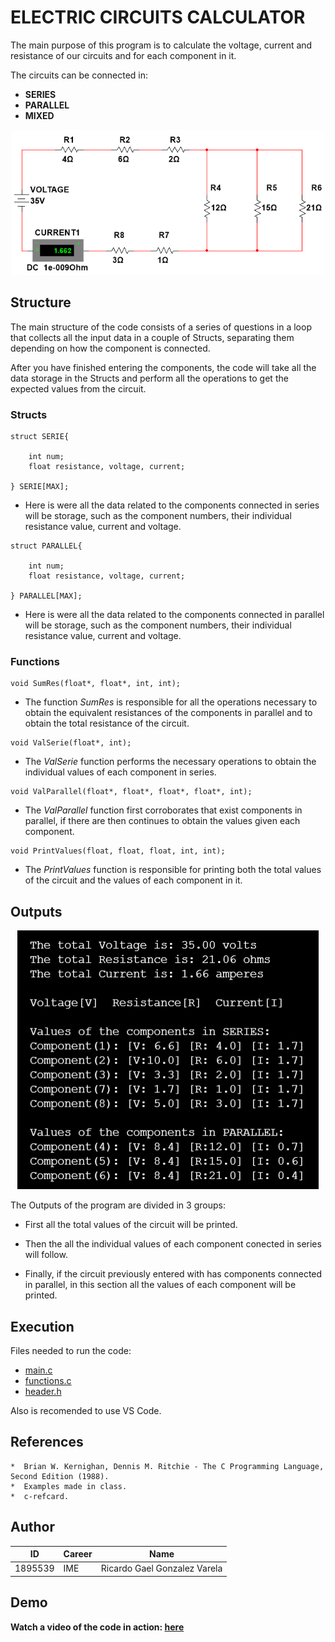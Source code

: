 # ELECTRIC CIRCUITS CALCULATOR


The main purpose of this program is to calculate the voltage, current and resistance of our circuits and for each component in it. 


The circuits can be connected in: 
 

* **SERIES**
* **PARALLEL**
* **MIXED**

<p align="center">
<img src="https://github.com/Rickgzz/C/blob/main/Exercises/example2.png">
</p>

## Structure

The main structure of the code consists of a series of questions in a loop that collects all the input data in a couple of Structs, separating them depending on how the component is connected.

After you have finished entering the components, the code will take all the data storage in the Structs and perform all the operations to get the expected values from the circuit.

### Structs

```
struct SERIE{

    int num;
    float resistance, voltage, current;

} SERIE[MAX];
```
* Here is were all the data related to the components connected in series will be storage, such as the component numbers, their individual resistance value, current and voltage.



```
struct PARALLEL{

    int num;
    float resistance, voltage, current;
    
} PARALLEL[MAX];
```
* Here is were all the data related to the components connected in parallel will be storage, such as the component numbers, their individual resistance value, current and voltage.

### Functions

```
void SumRes(float*, float*, int, int);
```
* The function *SumRes* is responsible for all the operations necessary to obtain the equivalent resistances of the components in parallel and to obtain the total resistance of the circuit.
  
```
void ValSerie(float*, int);
```
* The *ValSerie* function performs the necessary operations to obtain the individual values of each component in series.

```
void ValParallel(float*, float*, float*, float*, int);
```
* The *ValParallel* function first corroborates that exist components in parallel, if there are then continues to obtain the values given each component.

```
void PrintValues(float, float, float, int, int);
```
* The *PrintValues* function is responsible for printing both the total values of the circuit and the values of each component in it.


## Outputs

<p align="center">
<img src="https://github.com/Rickgzz/C/blob/main/Exercises/outputs.png">
</p>

The Outputs of the program are divided in 3 groups:


* First all the total values of the circuit will be printed.

* Then the all the individual values of each component conected in series will follow.

* Finally, if the circuit previously entered with has components connected in parallel, in this section all the values of each component will be printed.

## Execution

Files needed to run the code:

* [main.c](https://github.com/Rickgzz/C/blob/main/PIA/Project/mainV8.c)
* [functions.c](https://github.com/Rickgzz/C/blob/main/PIA/Project/functions.c)
* [header.h](https://github.com/Rickgzz/C/blob/main/PIA/Project/header.h)

Also is recomended to use VS Code.

## References
```
*  Brian W. Kernighan, Dennis M. Ritchie - The C Programming Language, Second Edition (1988). 
*  Examples made in class.
*  c-refcard.
```

## Author

| ID | Career | Name |
| ------------ | ------------ | ------------ |
| 1895539 | IME | Ricardo Gael Gonzalez Varela |


## Demo

**Watch a video of the code in action: [here](https://youtu.be/2JyMlISdWv0)**

